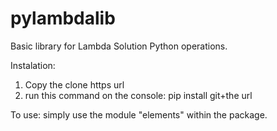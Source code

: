 # pylambdalib
Basic library for Lambda Solution Python operations.

Instalation:
  1. Copy the clone https url
  2. run this command on the console: pip install git+the url
  
To use:
  simply use the module "elements" within the package.
